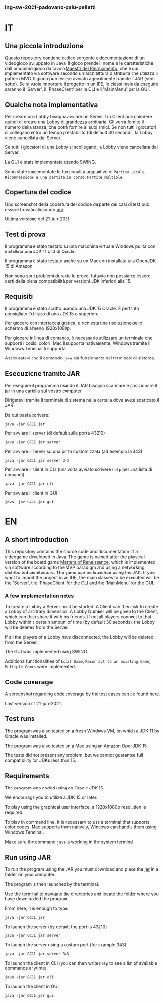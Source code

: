 ### ing-sw-2021-padovano-palu-pelletti

# IT

## Una piccola introduzione

Questo repository contiene codice sorgente e documentazione di un videogioco sviluppato in Java. Il gioco prende il nome e le caratteristiche dall'omonimo gioco da tavolo [Maestri del Rinascimento](http://www.craniocreations.it/prodotto/masters-of-renaissance/), che è qui implementato via software secondo un'architettura distribuita che utilizza il pattern MVC. Il gioco può essere avviato agevolmente tramite il JAR (vedi sotto). Se si vuole importare il progetto in un IDE, le classi main da eseguire saranno il 'Server', il 'PhaseClient' per la CLI e il 'MainMenu' per la GUI.

## Qualche nota implementativa 

Per creare una Lobby bisogna avviare un Server. Un Client può chiedere quindi di creare una Lobby di grandezza arbitraria. Gli verrà fornito il numero della stanza, che potrà fornire ai suoi amici. Se non tutti i giocatori si collegano entro un tempo prestabilito (di default 30 secondi), la Lobby viene cancellata dal Server. 

Se tutti i giocatori di una Lobby si scollegano, la Lobby viene cancellata dal Server.

La GUI è stata implementata usando SWING.

Sono state implementate le funzionalità aggiuntive di `Partita Locale`, `Riconnessione a una partita in corso`, `Partite Multiple`.

## Copertura del codice

Uno screenshot della copertura del codice da parte dei casi di test può essere trovato cliccando [qui](https://github.com/StefanoPelletti/ing-sw-2021-padovano-palu-pelletti/blob/main/deliverables/ScreenshotTestCases.jpg).

Ultima versione del 21-jun-2021.

## Test di prova

Il programma è stato testato su una macchina virtuale Windows pulita con installata una JDK 11 LTS di Oracle.

Il programma è stato testato anche su un Mac con installata una OpenJDK 15 di Amazon.

Non sono sorti problemi durante le prove, tuttavia non possiamo essere certi della piena compatibilità per versioni JDK inferiori alla 15.

## Requisiti

Il programma è stato scritto usando una JDK 15 Oracle. È pertanto consigliato l'utilizzo di una JDK 15 o superiore. 

Per giocare con interfaccia grafica, è richiesta una risoluzione dello schermo di almeno 1920x1080p.

Per giocare in linea di comando, è necessario utilizzare un terminale che supporti i codici colori. Mac li supporta nativamente, Windows tramite il Windows Terminal li supporta.

Assicuratevi che il comando `java` sia funzionante nel terminale di sistema.

## Esecuzione tramite JAR

Per eseguire il programma usando il JAR bisogna scaricare e posizionare il [jar](https://github.com/StefanoPelletti/ing-sw-2021-padovano-palu-pelletti/blob/main/out/artifacts/GC31_jar/GC31.jar) in una cartella sul vostro computer

Dirigetevi tramite il terminale di sistema nella cartella dove avete scaricato il JAR.

Da qui basta scrivere: 

```
java -jar GC31.jar 
```

Per avviare il server (di default sulla porta 43210)

```
java -jar GC31.jar server
```

Per avviare il server su una porta customizzata (ad esempio la 343)

```
java -jar GC31.jar server 343
```

Per avviare il client in CLI (una volta avviato scrivere `help` per una lista di comandi)

```
java -jar GC31.jar cli 
```

Per avviare il client in GUI

```
java -jar GC31.jar gui
```

# EN

## A short introduction

This repository contains the source code and documentation of a videogame developed in Java. The game is named after the physical version of the board game [Masters of Renaissance](https://craniointernational.com/products/masters-of-renaissance/), which is implemented via software according to the MVP paradigm and using a networking, distribuited architecture. The game can be launched using the JAR. If you want to import the project in an IDE, the main classes to be executed will be the 'Server', the 'PhaseClient' for the CLI and the 'MainMenu' for the GUI.

### A few implementation notes

To create a Lobby a Server must be started. A Client can then ask to create a Lobby of arbitrary dimension. A Lobby Number will be given to the Client, which can then share it with his friends. If not all players connect to that Lobby within a certain amount of time (by default 30 seconds), the Lobby will be deleted from the Server.

If all the players of a Lobby have disconnected, the Lobby will be deleted from the Server.

The GUI was implemented using SWING.

Additiona functionalities of `Local Game`, `Reconnect to an existing Game`, `Multiple Games` were implemented.

## Code coverage

A screenshot regarding code coverage by the test cases can be found [here](https://github.com/StefanoPelletti/ing-sw-2021-padovano-palu-pelletti/blob/main/deliverables/ScreenshotTestCases.jpg).

Last version of 21-jun-2021.

## Test runs

The program was also tested on a fresh Windows VM, on which a JDK 11 by Oracle was installed.

The program was also tested on a Mac using an Amazon OpenJDK 15.

The tests did not present any problem, but we cannot guarantee full compatibility for JDKs less than 15.

## Requirements

The program was coded using an Oracle JDK 15.

We encourage you to utilize a JDK 15 or later. 

To play using the graphical user interface, a 1920x1080p resolution is required.

To play in command line, it is necessary to use a terminal that supports color codes. Mac supports them natively, Windows can handle them using Windows Terminal.

Make sure the command `java` is working in the system terminal.

## Run using JAR

To run the program using the JAR you must download and place the [jar](https://github.com/StefanoPelletti/ing-sw-2021-padovano-palu-pelletti/blob/main/out/artifacts/GC31_jar/GC31.jar) in a folder on your computer.

The program is then launched by the terminal.

Use the terminal to navigate the directories and locate the folder where you have downloaded the program.

From here, it is enough to type:

```
java -jar GC31.jar 
```

To launch the server (by default the port is 43210)

```
java -jar GC31.jar server
```

To launch the server using a custom port (for example 343)

```
java -jar GC31.jar server 343
```

To launch the client in CLI (you can then write `help` to see a list of available commands anytime)

```
java -jar GC31.jar cli 
```

To launch the client in GUI

```
java -jar GC31.jar gui
```
